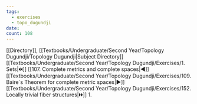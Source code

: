 ```yaml
---
tags:
  - exercises
  - topo_dugundji
date: 
count: 108
---
```

[[Directory]], [[Textbooks/Undergraduate/Second Year/Topology Dugundji/Topology Dugundji|Subject Directory]]
[[Textbooks/Undergraduate/Second Year/Topology Dugundji/Exercises/1. Sets|🞀🞀]] [[107. Complete metrics and complete spaces|◀]] [[Textbooks/Undergraduate/Second Year/Topology Dugundji/Exercises/109. Baire´s Theorem for complete metric spaces|▶]] [[Textbooks/Undergraduate/Second Year/Topology Dugundji/Exercises/152. Locally trivial fiber structures|🞂🞂]]
1. 